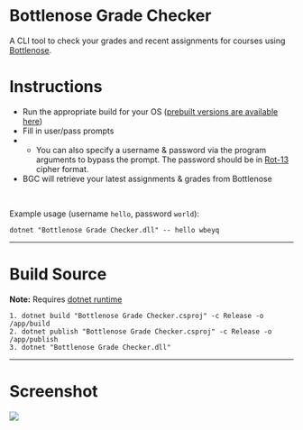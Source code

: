 # Bottlenose Grade Checker
 A CLI tool to check your grades and recent assignments for courses using [Bottlenose](https://github.com/CodeGrade/bottlenose).

# Instructions
- Run the appropriate build for your OS ([prebuilt versions are available here](https://github.com/vasuz/BottlenoseGradeChecker/tree/master/builds))
- Fill in user/pass prompts
- - You can also specify a username & password via the program arguments to bypass the prompt. The password should be in [Rot-13](https://rot13.com/) cipher format.
- BGC will retrieve your latest assignments & grades from Bottlenose

&nbsp;

Example usage (username `hello`, password `world`):

`dotnet "Bottlenose Grade Checker.dll" -- hello wbeyq`

----
# Build Source
**Note:** Requires [dotnet runtime](https://github.com/dotnet/runtime)

    1. dotnet build "Bottlenose Grade Checker.csproj" -c Release -o /app/build
    2. dotnet publish "Bottlenose Grade Checker.csproj" -c Release -o /app/publish
    3. dotnet "Bottlenose Grade Checker.dll"

----
# Screenshot
![](https://i.imgur.com/6HGB1Jv.png)
